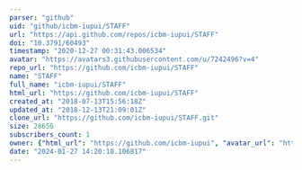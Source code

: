 ```yaml
---
parser: "github"
uid: "github/icbm-iupui/STAFF"
url: "https://api.github.com/repos/icbm-iupui/STAFF"
doi: "10.3791/60493"
timestamp: "2020-12-27 00:31:43.006534"
avatar: "https://avatars3.githubusercontent.com/u/7242496?v=4"
repo_url: "https://github.com/icbm-iupui/STAFF"
name: "STAFF"
full_name: "icbm-iupui/STAFF"
html_url: "https://github.com/icbm-iupui/STAFF"
created_at: "2018-07-13T15:56:18Z"
updated_at: "2018-12-13T21:09:01Z"
clone_url: "https://github.com/icbm-iupui/STAFF.git"
size: 28656
subscribers_count: 1
owner: {"html_url": "https://github.com/icbm-iupui", "avatar_url": "https://avatars3.githubusercontent.com/u/7242496?v=4", "login": "icbm-iupui", "type": "User"}
date: "2024-01-27 14:20:18.106817"
---
```

